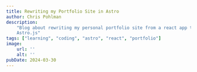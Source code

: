 ```yaml
---
title: Rewriting my Portfolio Site in Astro
author: Chris Pohlman
description:
    "Blog about rewriting my personal portfolio site from a react app to
    Astro.js"
tags: ["learning", "coding", "astro", "react", "portfolio"]
image:
    url: ''
    alt: '' 
pubDate: 2024-03-30
---
```

